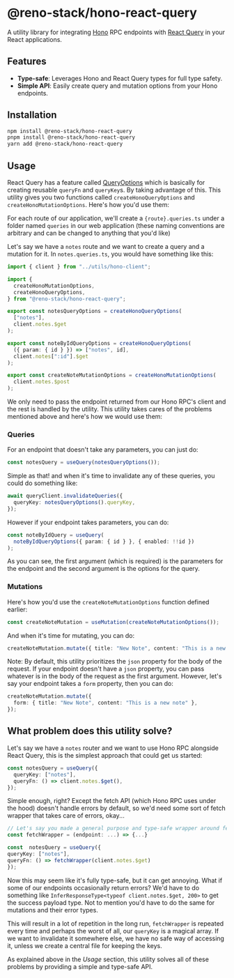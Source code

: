 # @reno-stack/hono-react-query

A utility library for integrating [Hono](https://hono.dev/) RPC endpoints with [React Query](https://tanstack.com/query/latest) in your React applications.

## Features

- **Type-safe**: Leverages Hono and React Query types for full type safety.
- **Simple API**: Easily create query and mutation options from your Hono endpoints.

## Installation

```bash
npm install @reno-stack/hono-react-query
pnpm install @reno-stack/hono-react-query
yarn add @reno-stack/hono-react-query
```

## Usage

React Query has a feature called [QueryOptions](https://tanstack.com/query/latest/docs/framework/react/guides/query-options) which is basically for creating reusable `queryFn` and `queryKey`s. By taking advantage of this. This utility gives you two functions called `createHonoQueryOptions` and `createHonoMutationOptions`. Here's how you'd use them:

For each route of our application, we'll create a `{route}.queries.ts` under a folder named `queries` in our web application (these naming conventions are arbitrary and can be changed to anything that you'd like)

Let's say we have a `notes` route and we want to create a query and a mutation for it. In `notes.queries.ts`, you would have something like this:

```typescript
import { client } from "../utils/hono-client";

import {
  createHonoMutationOptions,
  createHonoQueryOptions,
} from "@reno-stack/hono-react-query";

export const notesQueryOptions = createHonoQueryOptions(
  ["notes"],
  client.notes.$get
);

export const noteByIdQueryOptions = createHonoQueryOptions(
  ({ param: { id } }) => ["notes", id],
  client.notes[":id"].$get
);

export const createNoteMutationOptions = createHonoMutationOptions(
  client.notes.$post
);
```

We only need to pass the endpoint returned from our Hono RPC's client and the rest is handled by the utility. This utility takes cares of the problems mentioned above and here's how we would use them:

### Queries

For an endpoint that doesn't take any parameters, you can just do:

```typescript
const notesQuery = useQuery(notesQueryOptions());
```

Simple as that! and when it's time to invalidate any of these queries, you could do something like:

```typescript
await queryClient.invalidateQueries({
  queryKey: notesQueryOptions().queryKey,
});
```

However if your endpoint takes parameters, you can do:

```typescript
const noteByIdQuery = useQuery(
  noteByIdQueryOptions({ param: { id } }, { enabled: !!id })
);
```

As you can see, the first argument (which is required) is the parameters for the endpoint and the second argument is the options for the query.

### Mutations

Here's how you'd use the `createNoteMutationOptions` function defined earlier:

```typescript
const createNoteMutation = useMutation(createNoteMutationOptions());
```

And when it's time for mutating, you can do:

```typescript
createNoteMutation.mutate({ title: "New Note", content: "This is a new note" });
```

Note:
By default, this utility prioritizes the `json` property for the body of the request. If your endpoint doesn't have a `json` property, you can pass whatever is in the body of the request as the first argument. However, let's say your endpoint takes a `form` property, then you can do:

```typescript
createNoteMutation.mutate({
  form: { title: "New Note", content: "This is a new note" },
});
```

## What problem does this utility solve?

Let's say we have a `notes` router and we want to use Hono RPC alongside React Query, this is the simplest approach that could get us started:

```typescript
const notesQuery = useQuery({
  queryKey: ["notes"],
  queryFn: () => client.notes.$get(),
});
```

Simple enough, right? Except the fetch API (which Hono RPC uses under the hood) doesn't handle errors by default, so we'd need some sort of fetch wrapper that takes care of errors, okay...

```typescript
// Let's say you made a general purpose and type-safe wrapper around fetch
const fetchWrapper = (endpoint: ...) => {...}

const  notesQuery = useQuery({
queryKey: ["notes"],
queryFn: () => fetchWrapper(client.notes.$get)
});
```

Now this may seem like it's fully type-safe, but it can get annoying. What if some of our endpoints occasionally return errors? We'd have to do something like `InferResponseType<typeof client.notes.$get, 200>` to get the success payload type. Not to mention you'd have to do the same for mutations and their error types.

This will result in a lot of repetition in the long run, `fetchWrapper` is repeated every time and perhaps the worst of all, our `queryKey` is a magical array. If we want to invalidate it somewhere else, we have no safe way of accessing it, unless we create a central file for keeping the keys.

As explained above in the _Usage_ section, this utility solves all of these problems by providing a simple and type-safe API.
